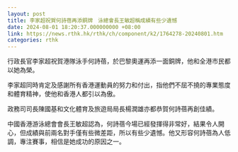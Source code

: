 ```yaml
---
layout: post
title: 李家超祝賀何詩蓓再添銅牌　泳總會長王敏超稱成績有些少遺憾
date: 2024-08-01 18:20:37.000000000 +08:00
link: https://news.rthk.hk/rthk/ch/component/k2/1764278-20240801.htm
categories: rthk
---
```


行政長官李家超祝賀港隊泳手何詩蓓，於巴黎奧運再添一面銅牌，他和全港市民都以她為榮。

李家超同時肯定及感謝所有香港運動員的努力和付出，指他們不屈不撓的專業態度和體育精神，使他和香港人都引以為傲。

政務司司長陳國基和文化體育及旅遊局局長楊潤雄亦都恭賀何詩蓓再創佳績。

中國香港游泳總會會長王敏超認為，何詩蓓今場已經發揮得非常好，結果令人開心，但成績與前兩名對手僅有些微差距，所以有些少遺憾。他又形容何詩蓓為人低調，專注賽事，相信是她成功的原因之一。
